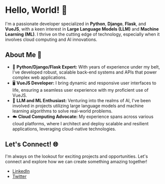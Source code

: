 
# Hello, World! 👋

I'm a passionate developer specialized in **Python**, **Django**, **Flask**, and **VueJS**, with a keen interest in **Large Language Models (LLM)** and **Machine Learning (ML)**. I thrive on the cutting edge of technology, especially when it involves cloud computing and AI innovations.

## About Me 🚀

- 🐍 **Python/Django/Flask Expert:** With years of experience under my belt, I've developed robust, scalable back-end systems and APIs that power complex web applications.
- 🖥️ **VueJS Developer:** I bring dynamic and responsive user interfaces to life, ensuring a seamless user experience with my proficient use of VueJS.
- 🧠 **LLM and ML Enthusiast:** Venturing into the realms of AI, I've been involved in projects utilizing large language models and machine learning algorithms to solve real-world problems.
- ☁️ **Cloud Computing Advocate:** My experience spans across various cloud platforms, where I architect and deploy scalable and resilient applications, leveraging cloud-native technologies.

## Let's Connect! 🌐

I'm always on the lookout for exciting projects and opportunities. Let's connect and explore how we can create something amazing together!

- [LinkedIn](https://www.linkedin.com/in/rajaumer801)
- [Twitter](https://twitter.com/raja_umer10)
